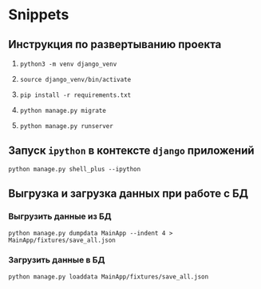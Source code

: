 # Snippets

## Инструкция по развертыванию проекта
1. `python3 -m venv django_venv`

2. `source django_venv/bin/activate`

3. `pip install -r requirements.txt`

4. `python manage.py migrate`

5. `python manage.py runserver`


## Запуск `ipython` в контексте `django` приложений
```
python manage.py shell_plus --ipython
```

## Выгрузка и загрузка данных при работе с БД
### Выгрузить данные из БД
```
python manage.py dumpdata MainApp --indent 4 > MainApp/fixtures/save_all.json
```
### Загрузить данные в БД
```
python manage.py loaddata MainApp/fixtures/save_all.json
```
